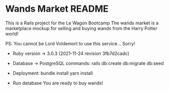 # Wands Market README
This is a Rails project for the Le Wagon Bootcamp
The wands market is a marketplace mockup for selling and buying wands from the Harry Potter world!

PS: You cannot be Lord Voldemort to use this service... Sorry!

* Ruby version -> 3.0.3 (2021-11-24 revision 3fb7d2cadc)

* Database -> PostgreSQL
commands: rails db:create db:migrate db:seed

* Deployment:
bundle install
yarn install
- Run database
You are ready to buy wands!
